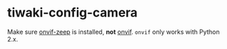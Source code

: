 # tiwaki-config-camera

Make sure [onvif-zeep](https://github.com/FalkTannhaeuser/python-onvif-zeep) is installed, **not** [onvif](https://github.com/quatanium/python-onvif). `onvif` only works with Python 2.x.
